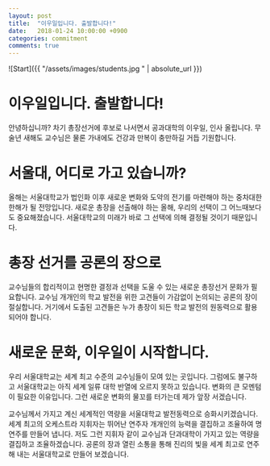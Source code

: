 ```yaml
---
layout: post
title:  "이우일입니다. 출발합니다!"
date:   2018-01-24 10:00:00 +0900
categories: commitment
comments: true
---
```

![Start]({{ "/assets/images/students.jpg " | absolute_url }})

# 이우일입니다. 출발합니다!

안녕하십니까? 차기 총장선거에 후보로 나서면서 공과대학의 이우일, 인사 올립니다. 무술년 새해도 교수님은 물론 가내에도 건강과 만복이 충만하길 거듭 기원합니다.

# 서울대, 어디로 가고 있습니까?

올해는 서울대학교가 법인화 이후 새로운 변화와 도약의 전기를 마련해야 하는 중차대한 한해가 될 전망입니다. 새로운 총장을 선출해야 하는 올해, 우리의 선택이 그 어느때보다도 중요해졌습니다. 서울대학교의 미래가 바로 그 선택에 의해 결정될 것이기 때문입니다.

# 총장 선거를 공론의 장으로

교수님들의 합리적이고 현명한 결정과 선택을 도울 수 있는 새로운 총장선거 문화가 필요합니다. 교수님 개개인의 학교 발전을 위한 고견들이 가감없이 논의되는 공론의 장이 절실합니다. 거기에서 도출된 고견들은 누가 총장이 되든 학교 발전의 원동력으로 활용되어야 합니다.

# 새로운 문화, 이우일이 시작합니다.

우리 서울대학교는 세계 최고 수준의 교수님들이 모여 있는 곳입니다. 그럼에도 불구하고 서울대학교는 아직 세계 일류 대학 반열에 오르지 못하고 있습니다. 변화의 큰 모멘텀이 필요한 이유입니다. 그런 새로운 변화의 물꼬를 터가는데 제가 앞장 서겠습니다.

교수님께서 가지고 계신 세계적인 역량을 서울대학교 발전동력으로 승화시키겠습니다.  세계 최고의 오케스트라 지휘자는 뛰어난 연주자 개개인의 능력을 결집하고 조율하여 명연주를 만들어 냅니다. 저도 그런 지휘자 같이 교수님과 단과대학이 가지고 있는 역량을 결집하고 조율하겠습니다. 공론의 장과 열린 소통을 통해 진리의 빛을 세계 최고로 연주해 내는 서울대학교로 만들어 보겠습니다.
